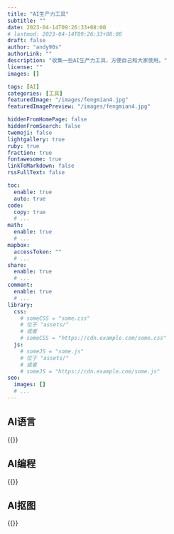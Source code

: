 ```yaml
---
title: "AI生产力工具"
subtitle: ""
date: 2023-04-14T09:26:33+08:00
# lastmod: 2023-04-14T09:26:33+08:00
draft: false
author: "andy90s"
authorLink: ""
description: "收集一些AI生产力工具，方便自己和大家使用。"
license: ""
images: []

tags: [AI]
categories: [工具]
featuredImage: "/images/fengmian4.jpg"
featuredImagePreview: "/images/fengmian4.jpg"

hiddenFromHomePage: false
hiddenFromSearch: false
twemoji: false
lightgallery: true
ruby: true
fraction: true
fontawesome: true
linkToMarkdown: false
rssFullText: false

toc:
  enable: true
  auto: true
code:
  copy: true
  # ...
math:
  enable: true
  # ...
mapbox:
  accessToken: ""
  # ...
share:
  enable: true
  # ...
comment:
  enable: true
  # ...
library:
  css:
    # someCSS = "some.css"
    # 位于 "assets/"
    # 或者
    # someCSS = "https://cdn.example.com/some.css"
  js:
    # someJS = "some.js"
    # 位于 "assets/"
    # 或者
    # someJS = "https://cdn.example.com/some.js"
seo:
  images: []
  # ...
---
```

<!--more-->
## AI语言
{{<link href="poe.com" content="【Poe】(chatgpt-4部分收费其他免费)">}}
## AI编程
{{<link href="https://github.com/features/copilot" content="【Copilot】(收费)">}}
## AI抠图
{{<link href="https://github.com/Sanster/lama-cleaner" content="【lama-cleaner】(开源)">}}

